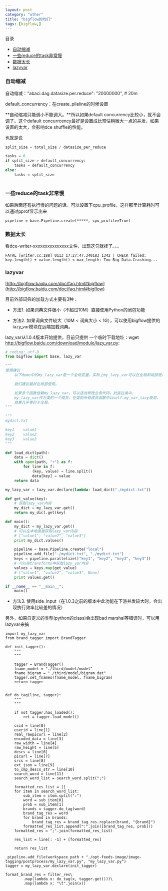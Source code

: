 ```yaml
---
layout: post
category: "other"
title: "bigflow的坑们"
tags: [bigflow,]
---
```


目录

<!-- TOC -->

- [自动缩减](#自动缩减)
- [一些reduce的task非常慢](#一些reduce的task非常慢)
- [数据太长](#数据太长)
- [lazyvar](#lazyvar)

<!-- /TOC -->

### 自动缩减

自动缩减："abaci.dag.datasize.per.reduce": "20000000", # 20m

default_concurrency：在create_pileline的时候设置

**自动缩减只能调小不能调大。**所以如果default concurrency比较小，就不会调了。这个default concurrcency最好是设置成比预估稍微大一点的并发，如果设置的太大，会影响dce shuffle的性能。

也就是说

```python
split_size = total_size / datasize_per_reduce

tasks = 0
if split_size > default_concurrency:
    tasks = default_concurrency
else:
    tasks = split_size
 
```

### 一些reduce的task非常慢

如果后面还有执行慢的问题的话。可以设置下cpu_profile，这样那里计算耗时可以通过pprof显示出来

```
pipeline = base.Pipeline.create(*****, cpu_profile=True)
```


### 数据太长

看dce-writer-xxxxxxxxxxxxxxx文件，出现这句就挂了。。。

```
FATAL [writer.cc:188] 0113 17:27:47.340183 1342 | CHECK failed: key.length() + value.length() < max_length: Too Big Data.Crashing...
```


### lazyvar

[http://bigflow.baidu.com/doc/faq.html#bigflow](http://bigflow.baidu.com/doc/faq.html#bigflow)

目前外部词典的加载方式主要有3种：

+ 方法1. 如果词典文件极小（不超过10M）直接使用Python的闭包功能

+ 方法2. 如果词典文件较大（10M < 词典大小 < 1G），可以使用bigflow提供的lazy_var模块在远端加载词典。

lazy_var从1.0.4版本开始提供，目前只提供 一个临时下载地址：wget http://bigflow.baidu.com/download/module/lazy_var.py:

```python
# coding: utf-8
from bigflow import base, lazy_var

"""
使用建议：
    以下demo中的my_lazy_var是一个全局变量，实际上my_lazy_var可以在全局和局部使用。

    我们建议最好在局部使用。

    如果多个函数依赖my_lazy_var，可以适当修改业务代码，封装在类中，
    my_lazy_var作为类的一个成员，在类的所有成员函数中以self.my_var_lazy使用，
    效果几乎等价于全局.
"""

"""
mydict.txt

key1    value1
key2    value2
key3    value3
"""

def load_dict(path):
    data = dict()
    with open(path, "r") as f:
        for line in f:
            (key, value) = line.split()
            data[key] = value
    return data

my_lazy_var = lazy_var.declare(lambda: load_dict("./mydict.txt"))

def get_value(key):
    # 获取lazy_var内容
    my_dict = my_lazy_var.get()
    return my_dict.get(key)

def main():
    my_dict = my_lazy_var.get()
    # 可以在本地直接获取lazy_var内容
    # ["value1", "value2", "value3"]
    print my_dict.values()

    pipeline = base.Pipeline.create("local")
    pipeline.add_file("./mydict.txt", "./mydict.txt")
    keys = pipeline.parallelize(["key1", "key2", "key3", "key4"])
    # 可以在transforms中获取lazy_var内容
    values = keys.map(get_value)
    # ["value1", "value2", "value3", None]
    print values.get()

if __name__ == "__main__":
    main()

```

+ 方法3. 使用side_input（在1.0.3之前的版本中此功能在下游并发较大时，会出现执行效率比较差的情况）

另外，如果自定义的类型(python的class)会出现bad marshal等错误时，可以用lazyvar来搞

```
import my_lazy_var
from brand_tagger import BrandTagger

def init_tagger():
    """
    """

    tagger = BrandTagger()
    fname_model = "./third/model/model"
    fname_bigram = "./third/model/bigram.dat"
    tagger.set_fnames(fname_model, fname_bigram)
    return tagger


def do_tag(line, tagger):
    """
    """

    if not tagger.has_loaded():
        ret = tagger.load_model()

    csid = line[0]
    userid = line[1]
    real_rawpicurl = line[2]
    encoded_data = line[3]
    raw_width = line[4]
    raw_height = line[5]
    descs = line[6]
    picurl = line[7]
    srcs = line[8]
    ext_json = line[9]
    to_cmp_descs_str = line[10]
    search_word = line[11]
    search_word_list = search_word.split(";")

    formatted_res_list = []
    for item in search_word_list:
        sub_item = item.split(":")
        word = sub_item[0]
        prob = sub_item[1]
        brands = tagger.do_tag(word)
        brand_tag_res = word
        for brand in brands:
            brand_tag_res = brand_tag_res.replace(brand, "{brand}")
        formatted_res_list.append(":".join([brand_tag_res, prob]))
    formatted_res = ";".join(formatted_res_list)

    res_list = line[: -1] + [formatted_res]

    return res_list

_pipeline.add_file(workspace_path + "./opt-feeds-image/image-tagging/postprocess/my_lazy_var.py", "my_lazy_var.py")
tagger = my_lazy_var.declare(init_tagger)

format_brand_res = filter_res\
        .map(lambda x: do_tag(x, tagger.get()))\
        .map(lambda x: "\t".join(x))


```
